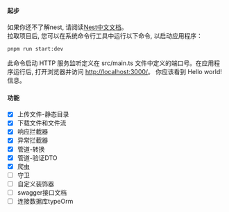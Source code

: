 #### 起步

如果你还不了解nest, 请阅读[Nest中文文档](https://docs.nestjs.cn/9/introduction)。  
拉取项目后, 您可以在系统命令行工具中运行以下命令, 以启动应用程序：

``` bash
pnpm run start:dev
```

此命令启动 HTTP 服务监听定义在 src/main.ts 文件中定义的端口号。在应用程序运行后, 打开浏览器并访问 <http://localhost:3000/>。 你应该看到 Hello world! 信息。

#### 功能

- [x] 上传文件-静态目录
- [x] 下载文件和文件流
- [x] 响应拦截器
- [x] 异常拦截器
- [x] 管道-转换
- [x] 管道-验证DTO
- [x] 爬虫
- [ ] 守卫
- [ ] 自定义装饰器
- [ ] swagger接口文档
- [ ] 连接数据库typeOrm
